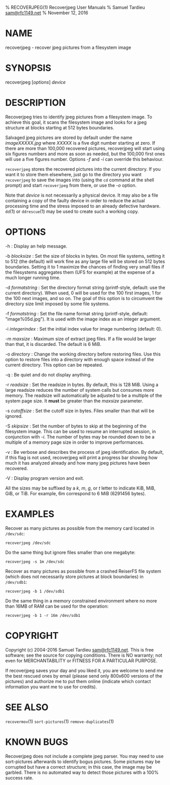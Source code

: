 % RECOVERJPEG(1) Recoverjpeg User Manuals
% Samuel Tardieu <sam@rfc1149.net>
% November 12, 2016

# NAME
recoverjpeg - recover jpeg pictures from a filesystem image

# SYNOPSIS

recoverjpeg [*options*] *device*

# DESCRIPTION

Recoverjpeg tries to identify jpeg pictures from a filesystem image. To
achieve this goal, it scans the filesystem image and looks for a jpeg
structure at blocks starting at 512 bytes boundaries.

Salvaged jpeg pictures are stored by default under the name
*imageXXXXX.jpg* where *XXXXX* is a five digit number starting at
zero. If there are more than 100,000 recovered pictures, recoverjpeg
will start using six figures numbers and more as soon as needed, but
the 100,000 first ones will use a five figures number. Options *-f* and
*-i* can override this behaviour.

`recoverjpeg` stores the recovered pictures into the current directory.
If you want it to store them elsewhere, just go to the directory you
want `recoverjpeg` to save the images into (using the `cd` command at
the shell prompt) and start `recoverjpeg` from there, or use the *-o*
option.

Note that *device* is not necessarily a physical device. It may also be
a file containing a copy of the faulty device in order to reduce the
actual processing time and the stress imposed to an already defective
hardware. `dd`(1) or `ddrescue`(1) may be used to create such a working
copy.

# OPTIONS

-h
: Display an help message.

-b *blocksize*
: Set the size of blocks in bytes. On most file systems, setting it to
512 (the default) will work fine as any large file will be stored on
512 bytes boundaries. Setting it to 1 maximize the chances of finding
very small files if the filesystems aggregates them (UFS for example)
at the expense of a much longer running time.

-d *formatstring*
: Set the directory format string (printf-style, default: use the current
directory). When used, 0 will be used for the 100 first images, 1 for
the 100 next images, and so on. The goal of this option is to circumvent
the directory size limit imposed by some file systems.

-f *formatstring*
: Set the file name format string (printf-style, default:
"image%05d.jpg"). It is used with the image index as an integer argument.

-i *integerindex*
: Set the initial index value for image numbering (default: 0).

-m *maxsize*
: Maximum size of extract jpeg files. If a file would be larger than that,
it is discarded. The default is 6 MiB.

-o *directory*
: Change the working directory before restoring files. Use this option to
restore files into a directory with enough space instead of the current
directory. This option can be repeated.

-q
: Be quiet and do not display anything.

-r *readsize*
: Set the readsize in bytes. By default, this is 128 MiB. Using a large
readsize reduces the number of system calls but consumes more memory. The
readsize will automatically be adjusted to be a multiple of the system
page size. It **must** be greater than the *maxsize* parameter.

-s *cutoffsize*
: Set the cutoff size in bytes. Files smaller than that will be ignored.

-S *skipsize*
: Set the number of bytes to skip at the beginning of the filesystem image.
This can be used to resume an interrupted session, in conjunction with
*-i*. The number of bytes may be rounded down to be a multiple of a
memory page size in order to improve performances.

-v
: Be verbose and describes the process of jpeg identification. By default,
if this flag is not used, recoverjpeg will print a progress bar showing
how much it has analyzed already and how many jpeg pictures have been
recovered.

-V
: Display program version and exit.

All the sizes may be suffixed by a *k*, *m*, *g*, or *t* letter to
indicate KiB, MiB, GiB, or TiB. For example, 6m correspond to 6 MiB (6291456
bytes).

# EXAMPLES

Recover as many pictures as possible from the memory card located in
`/dev/sdc`:

    recoverjpeg /dev/sdc

Do the same thing but ignore files smaller than one megabyte:

    recoverjpeg -s 1m /dev/sdc

Recover as many pictures as possible from a crashed ReiserFS file
system (which does not necessarily store pictures at block boundaries)
in `/dev/sdb1`:

    recoverjpeg -b 1 /dev/sdb1

Do the same thing in a memory constrained environment where no more than
16MB of RAM can be used for the operation:

    recoverjpeg -b 1 -r 16m /dev/sdb1

# COPYRIGHT

Copyright (c) 2004-2016 Samuel Tardieu <sam@rfc1149.net>.
This is free software; see the source for copying conditions. There is
NO warranty; not even for MERCHANTABILITY or FITNESS FOR A PARTICULAR
PURPOSE.

If recoverjpeg saves your day and you liked it, you are welcome to send
me the best rescued ones by email (please send only 800x600 versions
of the pictures) and authorize me to put them online (indicate which
contact information you want me to use for credits).

# SEE ALSO

`recovermov`(1) `sort-pictures`(1) `remove-duplicates`(1)

# KNOWN BUGS

Recoverjpeg does not include a complete jpeg parser. You may need to use
sort-pictures afterwards to identify bogus pictures. Some pictures may be
corrupted but have a correct structure; in this case, the image may be
garbled. There is no automated way to detect those pictures with a 100%
success rate.
